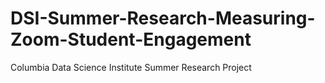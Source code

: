 # DSI-Summer-Research-Measuring-Zoom-Student-Engagement
Columbia Data Science Institute Summer Research Project

